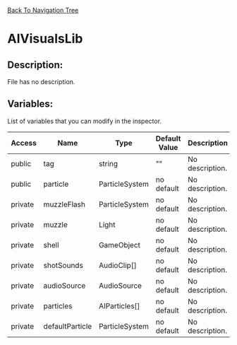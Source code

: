 [Back To Navigation Tree](https://wesleywh.github.io/githubpages/docs/navigation.html)
# AIVisualsLib

## Description:
File has no description.

## Variables:
List of variables that you can modify in the inspector.

|Access|Name|Type|Default Value|Description|
|---|---|---|---|---|
|public|tag|string|""|No description.|
|public|particle|ParticleSystem|no default|No description.|
|private|muzzleFlash|ParticleSystem|no default|No description.|
|private|muzzle|Light|no default|No description.|
|private|shell|GameObject|no default|No description.|
|private|shotSounds|AudioClip[]|no default|No description.|
|private|audioSource|AudioSource|no default|No description.|
|private|particles|AIParticles[]|no default|No description.|
|private|defaultParticle|ParticleSystem|no default|No description.|
